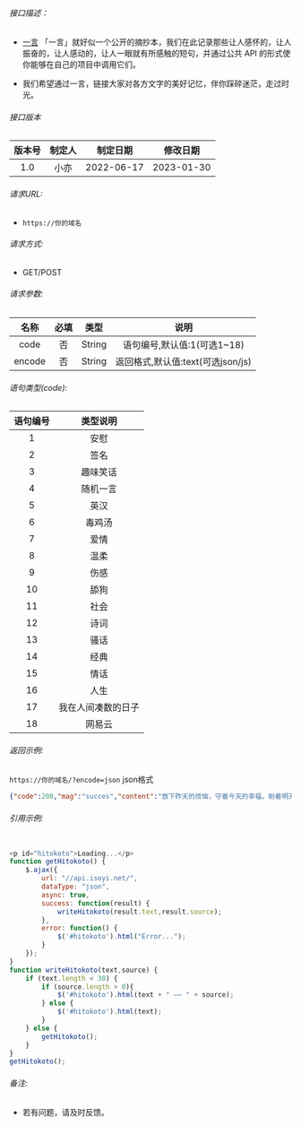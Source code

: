 ###### 接口描述：

- [一言](hitokoto) 「一言」就好似一个公开的摘抄本，我们在此记录那些让人感怀的，让人振奋的，让人感动的，让人一眼就有所感触的短句，并通过公共 API 的形式使你能够在自己的项目中调用它们。

- 我们希望通过一言，链接大家对各方文字的美好记忆，伴你踩碎迷茫，走过时光。

###### 接口版本

|      版本号       | 制定人  |   制定日期  | 修改日期 |
| :-------------: | :---: | :-----: | :--: |
|      1.0        |  小亦   |2022-06-17 |2023-01-30 |

###### 请求URL:
- `https://你的域名`

###### 请求方式:

- GET/POST

###### 请求参数:

|      名称       | 必填  |   类型  | 说明 |
| :-------------: | :---: | :-----: | :--: |
|      code        |  否   |String |语句编号,默认值:1(可选1~18) |
|      encode        |  否   |String |返回格式,默认值:text(可选json/js) |

###### 语句类型(code):
|      语句编号       | 类型说明  | 
| :-------------: | :---: | 
|      1        |  安慰   |
|      2        |  签名   |
|      3        |  趣味笑话   |
|      4        |  随机一言   |
|      5        |  英汉   |
|      6        |  毒鸡汤   |
|      7        |  爱情   |
|      8        |  温柔|
|      9        |  伤感   |
|      10        |  舔狗   |
|      11        |  社会   |
|      12        |  诗词   |
|      13        |  骚话   |
|      14        |  经典   |
|      15        |  情话   |
|      16        |  人生   |
|      17        |  我在人间凑数的日子   |
|      18        |  网易云   |

###### 返回示例:

`https://你的域名/?encode=json` json格式

```json
{"code":200,"mag":"succes","content":"放下昨天的烦恼，守着今天的幸福，盼着明天的美好。"}
```


###### 引用示例:

```javascript

<p id="hitokoto">Loading...</p>
function getHitokoto() {
    $.ajax({
        url: "//api.isoyi.net/",
        dataType: "json",
        async: true,
        success: function(result) {
            writeHitokoto(result.text,result.source);
        },
        error: function() {
            $('#hitokoto').html("Error...");
        }
    });
}
function writeHitokoto(text,source) {
    if (text.length < 30) {
        if (source.length > 0){
            $('#hitokoto').html(text + " —— " + source);
        } else {
            $('#hitokoto').html(text);
        }
    } else {
        getHitokoto();
    }
}
getHitokoto();

```

###### 备注:
- 若有问题，请及时反馈。